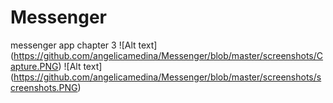 # Messenger
messenger app chapter 3
![Alt text] (https://github.com/angelicamedina/Messenger/blob/master/screenshots/Capture.PNG)
![Alt text] (https://github.com/angelicamedina/Messenger/blob/master/screenshots/screenshots.PNG)
